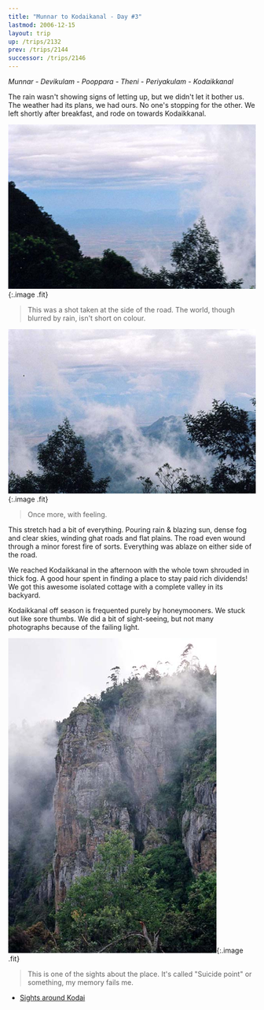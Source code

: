 ```yaml
---
title: "Munnar to Kodaikanal - Day #3"
lastmod: 2006-12-15
layout: trip
up: /trips/2132
prev: /trips/2144
successor: /trips/2146
---
```


_Munnar - Devikulam - Pooppara - Theni - Periyakulam - Kodaikkanal_

 The rain wasn't showing signs of letting up, but we didn't let it bother us. The weather had its plans, we had ours. No one's stopping for the other. We left shortly after breakfast, and rode on towards Kodaikkanal.

 ![Fog Shot 1](/images/trips/munnar/27050001.jpg 'Fog Shot 1'){:.image .fit}

> This was a shot taken at the side of the road. The world, though blurred by rain, isn't short on colour.  

 ![Fog Shot 2](/images/trips/munnar/27050002.jpg 'Fog Shot 2'){:.image .fit}

> Once more, with feeling.

 This stretch had a bit of everything. Pouring rain &amp; blazing sun, dense fog and clear skies, winding ghat roads and flat plains.  The road even wound through a minor forest fire of sorts. Everything was ablaze on either side of the road.

 We reached Kodaikkanal in the afternoon with the whole town shrouded in thick fog. A good hour spent in finding a place to stay paid rich dividends!  We got this awesome isolated cottage with a complete valley in its backyard.

 Kodaikkanal off season is frequented purely by honeymooners. We stuck out like sore thumbs. We did a bit of sight-seeing, but not many photographs because of the failing light.

![Fog Shot 3](/images/trips/munnar/27050003.jpg 'Fog Shot 3'){:.image .fit}

> This is one of the sights about the place. It's called &quot;Suicide point&quot; or something, my memory fails me.


* [Sights around Kodai](/trips/2146)
